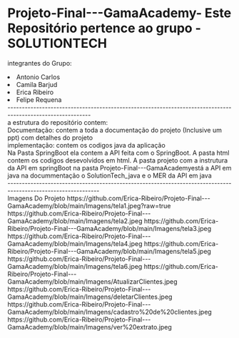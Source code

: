 # Projeto-Final---GamaAcademy- Este Repositório pertence ao grupo - SOLUTIONTECH
 integrantes do Grupo:
 <li> Antonio Carlos <li> Camila Barjud<li> Erica Ribeiro <li> Felipe Requena 
<br>-----------------------------------------------------------------------------------------------------------<br>
 a estrutura do repositório contem:
 <br> Documentação: contem a toda a documentação do projeto (Inclusive um ppt) com detalhes do projeto <br> 
 implementação: contem os codigos java da aplicação <br>
  Na Pasta SpringBoot ela contem a API feita com o SpringBoot. A pasta html contem os codigos desevolvidos em html. A pasta projeto com a instrutura da API em springBoot
 na pasta Projeto-Final---GamaAcademyestá a API em java na docummentação o SolutionTech_java e o MER da API em java
 <br>--------------------------------------------------------------------------------------------------------------<br>
 Imagens Do Projeto
 https://github.com/Erica-Ribeiro/Projeto-Final---GamaAcademy/blob/main/Imagens/tela1.jpeg?raw=true
 https://github.com/Erica-Ribeiro/Projeto-Final---GamaAcademy/blob/main/Imagens/tela2.jpeg
 https://github.com/Erica-Ribeiro/Projeto-Final---GamaAcademy/blob/main/Imagens/tela3.jpeg
 https://github.com/Erica-Ribeiro/Projeto-Final---GamaAcademy/blob/main/Imagens/tela4.jpeg
 https://github.com/Erica-Ribeiro/Projeto-Final---GamaAcademy/blob/main/Imagens/tela5.jpeg
 https://github.com/Erica-Ribeiro/Projeto-Final---GamaAcademy/blob/main/Imagens/tela6.jpeg
 https://github.com/Erica-Ribeiro/Projeto-Final---GamaAcademy/blob/main/Imagens/AtualizarClientes.jpeg
 https://github.com/Erica-Ribeiro/Projeto-Final---GamaAcademy/blob/main/Imagens/deletarClientes.jpeg
https://github.com/Erica-Ribeiro/Projeto-Final---GamaAcademy/blob/main/Imagens/cadastro%20de%20clientes.jpeg
 https://github.com/Erica-Ribeiro/Projeto-Final---GamaAcademy/blob/main/Imagens/ver%20extrato.jpeg
